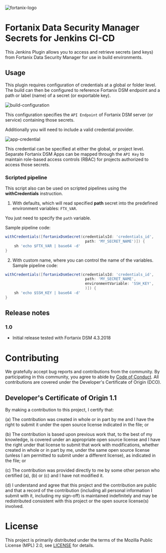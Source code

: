 ![fortanix-logo](images/fortanix-logo.png)

# Fortanix Data Security Manager Secrets for Jenkins CI-CD

This Jenkins Plugin allows you to access and retrieve secrets (and keys) 
from Fortanix Data Security Manager for use in build environments.

## Usage

This plugin requires configuration of credentials at a global or folder level.
The build can then be configured to reference Fortanix DSM endpoint and a path
or label (name) of a secret (or exportable key).

![build-configuration](images/jenkins-build-config.jpg)

This configuration specifies the `API Endpoint` of Fortanix DSM 
server (or service) containing those secrets.

Additionally you will need to include a valid credential provider.

![app-credential](images/jenkins-credential-provider.jpg)

This credential can be specified at either the global, or project level. Separate
Fortanix DSM Apps can be mapped through the `API Key` to maintain role-based access
controls (RBAC) for projects authorized to access those secrets.

### Scripted pipeline

This script also can be used on scripted pipelines using the **withCredentials** instruction.


1.  With defaults, which will read specified **path** secret into the predefined environment variables: 
    `FTX_VAR`.
    
You just need to specify the `path` variable.

Sample pipeline code:

 ```groovy
 withCredentials([fortanixDsmSecret(credentialsId: 'credentials_id',
                                     path: 'MY_SECRET_NAME')]) {
     sh 'echo $FTX_VAR | base64 -d'
 }
 ```

2.  With custom name, where you can control the name of the variables. Sample pipeline code:

 ```groovy
 withCredentials([fortanixDsmSecret(credentialsId: 'credentials_id',
                                     path: 'MY_SECRET_NAME',
                                     environmentVariable: 'SSH_KEY',
                                     )]) {
     sh 'echo $SSH_KEY | base64 -d'
 }
 ```

## Release notes

### 1.0

- Initial release tested with Fortanix DSM 4.3.2018

# Contributing

We gratefully accept bug reports and contributions from the community.
By participating in this community, you agree to abide by [Code of Conduct](./CODE_OF_CONDUCT.md).
All contributions are covered under the Developer's Certificate of Origin (DCO).

## Developer's Certificate of Origin 1.1

By making a contribution to this project, I certify that:

(a) The contribution was created in whole or in part by me and I
have the right to submit it under the open source license
indicated in the file; or

(b) The contribution is based upon previous work that, to the best
of my knowledge, is covered under an appropriate open source
license and I have the right under that license to submit that
work with modifications, whether created in whole or in part
by me, under the same open source license (unless I am
permitted to submit under a different license), as indicated
in the file; or

(c) The contribution was provided directly to me by some other
person who certified (a), (b) or (c) and I have not modified
it.

(d) I understand and agree that this project and the contribution
are public and that a record of the contribution (including all
personal information I submit with it, including my sign-off) is
maintained indefinitely and may be redistributed consistent with
this project or the open source license(s) involved.

# License

This project is primarily distributed under the terms of the
Mozilla Public License (MPL) 2.0, see [LICENSE](./LICENSE) for details.
